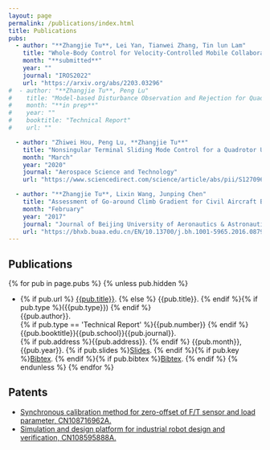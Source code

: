 ```yaml
---
layout: page
permalink: /publications/index.html
title: Publications
pubs:
  - author: "**Zhangjie Tu**, Lei Yan, Tianwei Zhang, Tin lun Lam"
    title: "Whole-Body Control for Velocity-Controlled Mobile Collaborative Robots Using Coupling Dynamic Movement Primitives"
    month: "**submitted**"
    year: ""
    journal: "IROS2022"
    url: "https://arxiv.org/abs/2203.03296"
#  - author: "**Zhangjie Tu**, Peng Lu"
#    title: "Model-based Disturbance Observation and Rejection for Quadrotors Inputted with Wrench Command"
#    month: "**in prep**"
#    year: ""
#    booktitle: "Technical Report"
#    url: ""

  - author: "Zhiwei Hou, Peng Lu, **Zhangjie Tu**"
    title: "Nonsingular Terminal Sliding Mode Control for a Quadrotor UAV with a Total Rotor Failure"
    month: "March"
    year: "2020"
    journal: "Aerospace Science and Technology"
    url: "https://www.sciencedirect.com/science/article/abs/pii/S1270963819316414"

  - author: "**Zhangjie Tu**, Lixin Wang, Junping Chen"
    title: "Assessment of Go-around Climb Gradient for Civil Aircraft Based on Digital Virtual Flight"
    month: "February"
    year: "2017"
    journal: "Journal of Beijing University of Aeronautics & Astronautics"
    url: "https://bhxb.buaa.edu.cn/EN/10.13700/j.bh.1001-5965.2016.0879"
---
```

## Publications

{% for pub in page.pubs %}
{% unless pub.hidden %}

- {% if pub.url %} [{{pub.title}}]({{pub.url}}).
  {% else %} {{pub.title}}.
  {% endif %}{% if pub.type %}({{pub.type}})
  {% endif %}<br>
  {{pub.author}}.<br>
  {% if pub.type == 'Technical Report' %}{{pub.number}}
  {% endif %}{{pub.booktitle}}{{pub.school}}{{pub.journal}}.<br>
  {% if pub.address %}{{pub.address}}.
  {% endif %} {{pub.month}}, {{pub.year}}. {% if pub.slides %}[Slides]({{pub.slides}}).
  {% endif %}{% if pub.key %}[Bibtex](http://groups.csail.mit.edu/commit/bibtex.cgi?key={{pub.key}}).
  {% endif %}{% if pub.bibtex %}[Bibtex]({{pub.bibtex}}).
  {% endif %}
  {% endunless %}
  {% endfor %}

## Patents

* [Synchronous calibration method for zero-offset of F/T sensor and load parameter, CN108716962A.](https://www.patent9.com/patent/201810442844.X.html)
* [Simulation and design platform for industrial robot design and verification, CN108595888A.](https://www.patent9.com/patent/201810442827.6.html)
